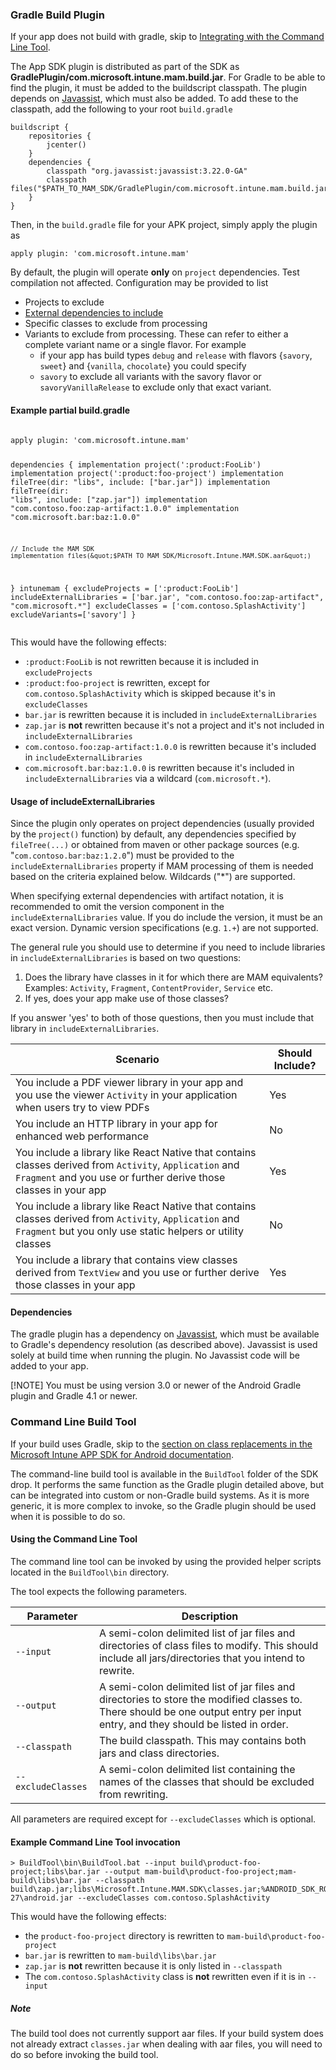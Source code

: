<h3 id="gradle-build-plugin">Gradle Build Plugin</h3>
<p>If your app does not build with gradle, skip to <a href="#command-line-build-tool">Integrating with the
Command Line Tool</a>. </p>
<p>The App SDK plugin is distributed as part of the SDK as
<strong>GradlePlugin/com.microsoft.intune.mam.build.jar</strong>. For Gradle to be
able to find the plugin, it must be added to the buildscript
classpath. The plugin depends on
<a href="http://jboss-javassist.github.io/javassist/">Javassist</a>, which must
also be added. To add these to the classpath, add the following to
your root <code>build.gradle</code></p>
<pre><code class="lang-groovy">buildscript {
    repositories {
        jcenter()
    }
    dependencies {
        classpath &quot;org.javassist:javassist:3.22.0-GA&quot;
        classpath files(&quot;$PATH_TO_MAM_SDK/GradlePlugin/com.microsoft.intune.mam.build.jar&quot;)
    }
}
</code></pre><p>Then, in the <code>build.gradle</code> file for your APK project, simply apply the plugin as</p>
<pre><code class="lang-groovy">apply plugin: &#39;com.microsoft.intune.mam&#39;
</code></pre><p>By default, the plugin will operate <strong>only</strong> on <code>project</code> dependencies.
Test compilation not affected. Configuration may be provided to list</p>
<ul>
<li>Projects to exclude</li>
<li><a href="#usage-of-includeexternallibraries">External dependencies to include</a> </li>
<li>Specific classes to exclude from processing</li>
<li>Variants to exclude from processing. These can refer to either a
complete variant name or a single flavor. For example<ul>
<li>if your app has build types <code>debug</code> and <code>release</code> with flavors
{<code>savory</code>, <code>sweet</code>} and {<code>vanilla</code>, <code>chocolate</code>} you could specify</li>
<li><code>savory</code> to exclude all variants with the savory flavor or
<code>savoryVanillaRelease</code> to exclude only that exact variant.</li>
</ul>
</li>
</ul>
<h4 id="example-partial-buildgradle">Example partial build.gradle</h4>
<pre><code class="lang-groovy">
apply plugin: &#39;com.microsoft.intune.mam&#39;

dependencies {
    implementation project(&#39;:product:FooLib&#39;)
    implementation project(&#39;:product:foo-project&#39;)
    implementation fileTree(dir: &quot;libs&quot;, include: [&quot;bar.jar&quot;])
    implementation fileTree(dir: &quot;libs&quot;, include: [&quot;zap.jar&quot;])
    implementation &quot;com.contoso.foo:zap-artifact:1.0.0&quot;
    implementation &quot;com.microsoft.bar:baz:1.0.0&quot;

    // Include the MAM SDK
    implementation files(&quot;$PATH_TO_MAM_SDK/Microsoft.Intune.MAM.SDK.aar&quot;)
}
intunemam {
    excludeProjects = [&#39;:product:FooLib&#39;]
    includeExternalLibraries = [&#39;bar.jar&#39;, &quot;com.contoso.foo:zap-artifact&quot;, &quot;com.microsoft.*&quot;]
    excludeClasses = [&#39;com.contoso.SplashActivity&#39;]
    excludeVariants=[&#39;savory&#39;]
}
</code></pre><p>This would have the following effects:</p>
<ul>
<li><code>:product:FooLib</code> is not rewritten because it is included in <code>excludeProjects</code></li>
<li><code>:product:foo-project</code> is rewritten, except for <code>com.contoso.SplashActivity</code> which is skipped because it&#39;s in <code>excludeClasses</code></li>
<li><code>bar.jar</code> is rewritten because it is included in <code>includeExternalLibraries</code></li>
<li><code>zap.jar</code> is <strong>not</strong> rewritten because it&#39;s not a project and it&#39;s not included in <code>includeExternalLibraries</code></li>
<li><code>com.contoso.foo:zap-artifact:1.0.0</code> is rewritten because it&#39;s included in <code>includeExternalLibraries</code></li>
<li><code>com.microsoft.bar:baz:1.0.0</code> is rewritten because it&#39;s included in <code>includeExternalLibraries</code> via a wildcard (<code>com.microsoft.*</code>).</li>
</ul>
<h4 id="usage-of-includeexternallibraries">Usage of includeExternalLibraries</h4>
<p>Since the plugin only operates on project dependencies (usually
provided by the <code>project()</code> function) by default, any dependencies
specified by <code>fileTree(...)</code> or obtained from maven or other package
sources (e.g. &quot;<code>com.contoso.bar:baz:1.2.0</code>&quot;) must be
provided to the <code>includeExternalLibraries</code> property if MAM processing
of them is needed based on the criteria explained below. Wildcards (&quot;*&quot;)
are supported.</p>
<p>When specifying external dependencies with artifact notation, it is
recommended to omit the version component in the
<code>includeExternalLibraries</code> value. If you do include the version, it
must be an exact version. Dynamic version specifications (e.g. <code>1.+</code>) are not supported.</p>
<p>The general rule you should use to determine if you need to include
libraries in <code>includeExternalLibraries</code> is based on two questions:</p>
<ol>
<li>Does the library have classes in it for which there are MAM equivalents? Examples: <code>Activity</code>, <code>Fragment</code>, <code>ContentProvider</code>, <code>Service</code> etc.</li>
<li>If yes, does your app make use of those classes?</li>
</ol>
<p>If you answer &#39;yes&#39; to both of those questions, then you must include that library in <code>includeExternalLibraries</code>. </p>
<table>
<thead>
<tr>
<th>Scenario</th>
<th>Should Include?</th>
</tr>
</thead>
<tbody>
<tr>
<td>You include a PDF viewer library in your app and you use the viewer <code>Activity</code> in your application when users try to view PDFs</td>
<td>Yes</td>
</tr>
<tr>
<td>You include an HTTP library in your app for enhanced web performance</td>
<td>No</td>
</tr>
<tr>
<td>You include a library like React Native that contains classes derived from <code>Activity</code>, <code>Application</code> and <code>Fragment</code> and you use or further derive those classes in your app</td>
<td>Yes</td>
</tr>
<tr>
<td>You include a library like React Native that contains classes derived from <code>Activity</code>, <code>Application</code> and <code>Fragment</code> but you only use static helpers or utility classes</td>
<td>No</td>
</tr>
<tr>
<td>You include a library that contains view classes derived from <code>TextView</code> and you use or further derive those classes in your app</td>
<td>Yes</td>
</tr>
</tbody>
</table>
<h4 id="dependencies">Dependencies</h4>
<p>The gradle plugin has a dependency on
<a href="http://jboss-javassist.github.io/javassist/">Javassist</a>, which must
be available to Gradle&#39;s dependency resolution (as described
above). Javassist is used solely at build time when running the
plugin. No Javassist code will be added to your app.</p>
<p>[!NOTE] You must be using version 3.0 or newer of the Android Gradle plugin and
Gradle 4.1 or newer.</p>
<h3 id="command-line-build-tool">Command Line Build Tool</h3>
<p>If your build uses Gradle, skip to the <a href="https://docs.microsoft.com/en-us/intune/app-sdk-android#replace-classes-methods-and-activities-with-their-mam-equivalent">section on class replacements in the Microsoft Intune APP SDK for Android documentation</a>.</p>
<p>The command-line build tool is available in the <code>BuildTool</code> folder of
the SDK drop. It performs the same function as the Gradle plugin
detailed above, but can be integrated into custom or non-Gradle build
systems. As it is more generic, it is more complex to invoke, so the
Gradle plugin should be used when it is possible to do so.</p>
<h4 id="using-the-command-line-tool">Using the Command Line Tool</h4>
<p>The command line tool can be invoked by using the provided helper scripts
located in the <code>BuildTool\bin</code> directory.</p>
<p>The tool expects the following parameters.</p>
<table>
<thead>
<tr>
<th>Parameter</th>
<th>Description</th>
</tr>
</thead>
<tbody>
<tr>
<td><code>--input</code></td>
<td>A semi-colon delimited list of jar files and directories of class files to modify. This should include all jars/directories that you intend to rewrite.</td>
</tr>
<tr>
<td><code>--output</code></td>
<td>A semi-colon delimited list of jar files and directories to store the modified classes to. There should be one output entry per input entry, and they should be listed in order.</td>
</tr>
<tr>
<td><code>--classpath</code></td>
<td>The build classpath. This may contains both jars and class directories.</td>
</tr>
<tr>
<td><code>--excludeClasses</code></td>
<td>A semi-colon delimited list containing the names of the classes that should be excluded from rewriting.</td>
</tr>
</tbody>
</table>
<p>All parameters are required except for <code>--excludeClasses</code> which is optional.</p>
<h4 id="example-command-line-tool-invocation">Example Command Line Tool invocation</h4>
<pre><code class="lang-batch">&gt; BuildTool\bin\BuildTool.bat --input build\product-foo-project;libs\bar.jar --output mam-build\product-foo-project;mam-build\libs\bar.jar --classpath build\zap.jar;libs\Microsoft.Intune.MAM.SDK\classes.jar;%ANDROID_SDK_ROOT%\platforms\android-27\android.jar --excludeClasses com.contoso.SplashActivity
</code></pre><p>This would have the following effects:</p>
<ul>
<li>the <code>product-foo-project</code> directory is rewritten to <code>mam-build\product-foo-project</code></li>
<li><code>bar.jar</code> is rewritten to <code>mam-build\libs\bar.jar</code></li>
<li><code>zap.jar</code> is <strong>not</strong> rewritten because it is only listed in <code>--classpath</code></li>
<li>The <code>com.contoso.SplashActivity</code> class is <strong>not</strong> rewritten even if it is in <code>--input</code></li>
</ul>
<div class="NOTE"><h5>Note</h5><p>The build tool does not currently support aar files. If your build
system does not already extract <code>classes.jar</code> when dealing with aar files, you
will need to do so before invoking the build tool.</p>
</div>